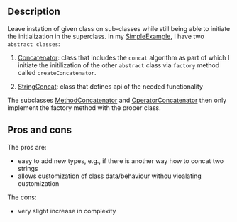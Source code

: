 ## Description
Leave instation of given class on sub-classes while still being able to initiate the initialization in the superclass. In my [SimpleExample](SimpleExample.java), I have two `abstract classes`:
1. [Concatenator](implementation/Concatenator.java): class that includes the `concat` algorithm as part of which I initiate the initilization of the other `abstract` class via `factory` method called `createConcatenator`.

2. [StringConcat](implementation/StringConcat.java): class that defines api of the needed functionality

The subclasses [MethodConcatenator](implementation/MethodConcatenator.java) and [OperatorConcatenator](implementation/OperatorConcatenator.java) then only implement the factory method with the proper class.

## Pros and cons
The pros are:
- easy to add new types, e.g., if there is another way how to concat two strings
- allows customization of class data/behaviour withou vioalating customization

The cons:
- very slight increase in complexity